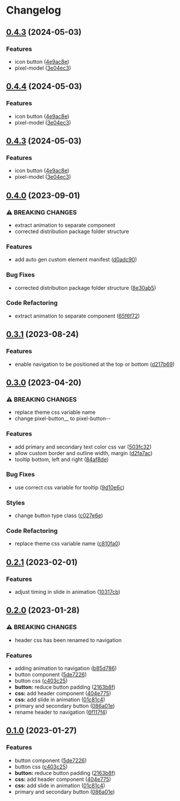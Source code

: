# Changelog

## [0.4.3](https://github.com/jiayike/pixel-io/compare/styles-v0.4.2...styles-v0.4.3) (2024-05-03)


### Features

* icon button ([4e9ac8e](https://github.com/jiayike/pixel-io/commit/4e9ac8ee33e0d0b269889cfc900b03d15fb3b744))
* pixel-model ([3e04ec3](https://github.com/jiayike/pixel-io/commit/3e04ec355c124c725787573a317e73552f8c0ce3))

## [0.4.4](https://github.com/jiayike/pixel-io/compare/styles-v0.4.3...styles-v0.4.4) (2024-05-03)


### Features

* icon button ([4e9ac8e](https://github.com/jiayike/pixel-io/commit/4e9ac8ee33e0d0b269889cfc900b03d15fb3b744))
* pixel-model ([3e04ec3](https://github.com/jiayike/pixel-io/commit/3e04ec355c124c725787573a317e73552f8c0ce3))

## [0.4.3](https://github.com/jiayike/pixel-io/compare/styles-v0.4.0...styles-v0.4.3) (2024-05-03)


### Features

* icon button ([4e9ac8e](https://github.com/jiayike/pixel-io/commit/4e9ac8ee33e0d0b269889cfc900b03d15fb3b744))
* pixel-model ([3e04ec3](https://github.com/jiayike/pixel-io/commit/3e04ec355c124c725787573a317e73552f8c0ce3))

## [0.4.0](https://github.com/jiayike/pixel-io/compare/styles-v0.3.1...styles-v0.4.0) (2023-09-01)


### ⚠ BREAKING CHANGES

* extract animation to separate component
* corrected distribution package folder structure

### Features

* add auto gen custom element manifest ([d0adc90](https://github.com/jiayike/pixel-io/commit/d0adc90928b71afbe0a1734fbc5a3d3361772cb9))


### Bug Fixes

* corrected distribution package folder structure ([8e30ab5](https://github.com/jiayike/pixel-io/commit/8e30ab576c4f8bf5af1d1623885d0a89e8940457))


### Code Refactoring

* extract animation to separate component ([65f6f72](https://github.com/jiayike/pixel-io/commit/65f6f7243c11827a3d6cc1ed3cfe2c5b6caa4b70))

## [0.3.1](https://github.com/jiayike/pixel-io/compare/styles-v0.3.0...styles-v0.3.1) (2023-08-24)


### Features

* enable navigation to be positioned at the top or bottom ([d217b69](https://github.com/jiayike/pixel-io/commit/d217b699ab9ea1b58f9b1e44a1535abf63c76e25))

## [0.3.0](https://github.com/jiayike/pixel-io/compare/styles-v0.2.1...styles-v0.3.0) (2023-04-20)


### ⚠ BREAKING CHANGES

* replace theme css variable name
* change pixel-button__<type> to pixel-button--<type>

### Features

* add primary and secondary text color css var ([503fc32](https://github.com/jiayike/pixel-io/commit/503fc320d8e114ed3268143a84f480287c69ee1a))
* allow custom border and outline width, margin ([d2fa7ac](https://github.com/jiayike/pixel-io/commit/d2fa7ac8537df7faf1820fd8a2b74f573a842f6d))
* tooltip bottom, left and right ([84af8de](https://github.com/jiayike/pixel-io/commit/84af8de9d5d8cd34c5f07b08c1572d14c7f53c27))


### Bug Fixes

* use correct css variable for tooltip ([9d10e6c](https://github.com/jiayike/pixel-io/commit/9d10e6c7262c527795a25253f57ffdb1185ed4df))


### Styles

* change button type class ([c027e6e](https://github.com/jiayike/pixel-io/commit/c027e6ebe87158969044db033045df6836526999))


### Code Refactoring

* replace theme css variable name ([c810fa0](https://github.com/jiayike/pixel-io/commit/c810fa0a402057abd11ad9ada1da919a7ff72ea6))

## [0.2.1](https://github.com/jiayike/pixel-io/compare/styles-v0.2.0...styles-v0.2.1) (2023-02-01)


### Features

* adjust timing in slide in animation ([10317cb](https://github.com/jiayike/pixel-io/commit/10317cb638e8481ab4b5c2a2b38e0f75bde8b063))

## [0.2.0](https://github.com/jiayike/pixel-io/compare/styles-v0.1.0...styles-v0.2.0) (2023-01-28)

### ⚠ BREAKING CHANGES

* header css has been renamed to navigation

### Features

* adding animation to navigation ([b85d786](https://github.com/jiayike/pixel-io/commit/b85d786b77d4060fe650bd4f82f919c9c3d6184a))
* button component ([5de7226](https://github.com/jiayike/pixel-io/commit/5de722656b3c2d906f79657fd94e751d75c5240f))
* button css ([c403c25](https://github.com/jiayike/pixel-io/commit/c403c259bda8c476d3234f8ff17bb71d627a1a71))
* **button:** reduce button padding ([2163b8f](https://github.com/jiayike/pixel-io/commit/2163b8fec826aec6ee3c7784f2969f58fb09eaf0))
* **css:** add header component ([404e775](https://github.com/jiayike/pixel-io/commit/404e77533e5661f06ae20583af41e5df616f3578))
* **css:** add slide in animation ([01c81c4](https://github.com/jiayike/pixel-io/commit/01c81c4171c6364b147fbfa387cd6ec44f8352b8))
* primary and secondary button ([086a01e](https://github.com/jiayike/pixel-io/commit/086a01ebf86af2aa1af9f61ae28f13698bbed8a2))
* rename header to navigation ([6f117f4](https://github.com/jiayike/pixel-io/commit/6f117f489e4484dee14bf242ad589676259d8e22))

## [0.1.0](https://github.com/jiayike/pixel-io/compare/styles-v0.0.1...styles-v0.1.0) (2023-01-27)

### Features

* button component ([5de7226](https://github.com/jiayike/pixel-io/commit/5de722656b3c2d906f79657fd94e751d75c5240f))
* button css ([c403c25](https://github.com/jiayike/pixel-io/commit/c403c259bda8c476d3234f8ff17bb71d627a1a71))
* **button:** reduce button padding ([2163b8f](https://github.com/jiayike/pixel-io/commit/2163b8fec826aec6ee3c7784f2969f58fb09eaf0))
* **css:** add header component ([404e775](https://github.com/jiayike/pixel-io/commit/404e77533e5661f06ae20583af41e5df616f3578))
* **css:** add slide in animation ([01c81c4](https://github.com/jiayike/pixel-io/commit/01c81c4171c6364b147fbfa387cd6ec44f8352b8))
* primary and secondary button ([086a01e](https://github.com/jiayike/pixel-io/commit/086a01ebf86af2aa1af9f61ae28f13698bbed8a2))
